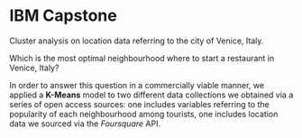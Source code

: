 # IBM Capstone
Cluster analysis on location data referring to the city of Venice, Italy.

Which is the most optimal neighbourhood where to start a restaurant in Venice, Italy? 

In order to answer this question in a commercially viable manner, we applied a __K-Means__ model to two different data collections we obtained via a series of open access sources: one includes variables referring to the popularity of each neighbourhood among tourists, one includes location data we sourced via the _Foursquare_ API. 
